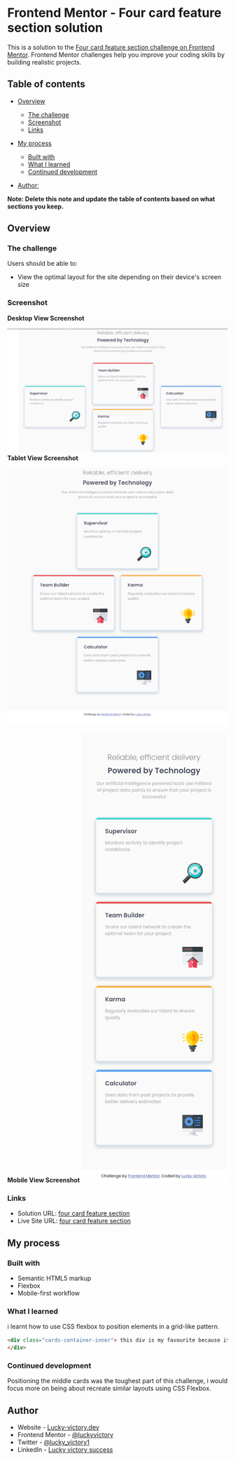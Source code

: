 # Frontend Mentor - Four card feature section solution

This is a solution to the [Four card feature section challenge on Frontend Mentor](https://www.frontendmentor.io/challenges/four-card-feature-section-weK1eFYK). Frontend Mentor challenges help you improve your coding skills by building realistic projects. 

## Table of contents

- [Overview](#overview)
  - [The challenge](#the-challenge)
  - [Screenshot](#screenshot)
  - [Links](#links)
- [My process](#my-process)
  - [Built with](#built-with)
  - [What I learned](#what-i-learned)
  - [Continued development](#continued-development)
  
- [Author](#author);

**Note: Delete this note and update the table of contents based on what sections you keep.**

## Overview

### The challenge

Users should be able to:

- View the optimal layout for the site depending on their device's screen size

### Screenshot
**Desktop View Screenshot**

![desktop screenshot](./desktop-screenshot.png)
**Tablet View Screenshot**

![tablet screenshot](./tablet-screenshot.png)

**Mobile View Screenshot**
![mobile screenshot](./mobile-screenshot.png)



### Links

- Solution URL: [four card feature section](https://github.com/lucky-victory/FEM/four-card-feature-section-master/)
- Live Site URL: [four card feature section](https://lucky-victory.github.io/FEM/four-card-feature-section-master/)

## My process

### Built with

- Semantic HTML5 markup
- Flexbox
- Mobile-first workflow

### What I learned

i learnt how to use CSS flexbox to position elements in a grid-like pattern.



```html
<div class="cards-container-inner"> this div is my favourite because it did the layout trick.
</div>
```


### Continued development

Positioning the middle cards was the toughest part of this challenge, i would focus more on being about recreate similar layouts using CSS Flexbox.


## Author

- Website - [Lucky-victory.dev](https://lucky-victory.dev)
- Frontend Mentor - [@luckyvictory](https://www.frontendmentor.io/profile/lucky-victory)
- Twitter - [@lucky_victory1](https://www.twitter.com/lucky_victory1)
- LinkedIn - [Lucky victory success](https://www.linkedin.com/in/lucky-victory-success-42719b1a5)




